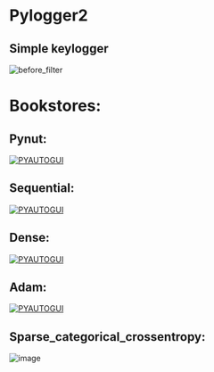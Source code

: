 # Pylogger2
## Simple keylogger
![before_filter](https://user-images.githubusercontent.com/90658763/190903395-2cd84e6e-a270-4dd8-ab4b-78a2d0b23797.gif)

# Bookstores:

## Pynut:
[![PYAUTOGUI](https://user-images.githubusercontent.com/90658763/230070764-d9e57eed-83eb-4c05-a1a4-be008381420e.png)](https://pypi.org/project/pynput/)

## Sequential:

[![PYAUTOGUI](https://user-images.githubusercontent.com/90658763/235352072-c25a3a31-02f0-4622-b629-f796235e4a51.png)](https://www.tensorflow.org/api_docs/python/tf/keras/Sequential)

## Dense:
[![PYAUTOGUI](https://user-images.githubusercontent.com/90658763/235354635-4ecd2bc3-3d14-4110-a17a-290dcf3558ea.png)](https://www.tensorflow.org/api_docs/python/tf/keras/layers/Dense)

## Adam:
[![PYAUTOGUI](https://user-images.githubusercontent.com/90658763/235354727-77de3018-871b-4688-84e0-003ab97c9567.png)](https://www.tensorflow.org/api_docs/python/tf/keras/optimizers/Adam)

## Sparse_categorical_crossentropy:

![image](https://user-images.githubusercontent.com/90658763/235354808-227f0453-d17c-4c9a-ab96-7d1c4135563e.png)


